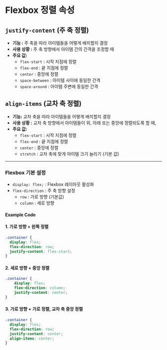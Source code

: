 Flexbox 정렬 속성
===

## `justify-content` (주 축 정렬)
- **기능 :** 주 축을 따라 아이템들을 어떻게 배치할지 결정
- **사용 상황 :** 주 축 방향에서 아이템 간의 간격을 조정할 때
- **주요 값:**
    - `flex-start` : 시작 지점에 정렬
    - `flex-end` : 끝 지점에 정렬
    - `center` : 중앙에 정렬
    - `space-between` : 아이템 사이에 동일한 간격
    - `space-around` : 아이템 주변에 동일한 간격

## `align-items` (교차 축 정렬)
- **기능:** 교차 축을 따라 아이템들을 어떻게 배치할지 결정
- **사용 상황 :** 교차 축 방향에서 아이템들이 위, 아래 또는 중앙에 정렬되도록 할 때,
- **주요 값:**
    - `flex-start` : 시작 지점에 정렬
    - `flex-end` : 끝 지점에 정렬
    - `center` : 중앙에 정렬
    - `stretch` : 교차 축에 맞게 아이템 크기 늘리기 (기본 값)

--- 

### Flexbox 기본 설정
- `display: flex;` : Flexbox 레이아웃 활성화
- `flex-direction` : 주 축 방향 설정
    - `row` : 가로 방향 (기본값)
    - `column` : 세로 방향

#### Example Code

#### 1. 가로 방향 + 왼쪽 정렬

```css
.container {
  display: flex;
  flex-direction: row;
  justify-content: flex-start;
}
```


#### 2. 세로 방향 + 중앙 정렬

```css 
.container {
    display: flex;
    flex-direction: column;
    justify-content: center;
}
```

#### 3. 가로 방향 + 가로 정렬, 교차 축 중앙 정렬

```css
.container {
  display: flex;
  flex-direction: row;
  justify-content: center;
  align-items: center;
}
```
